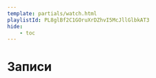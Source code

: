 ```yaml
---
template: partials/watch.html
playlistId: PL8glBf2C1GOruXrDZhvI5McJllGlbkAT3
hide:
    - toc
---
```


# Записи